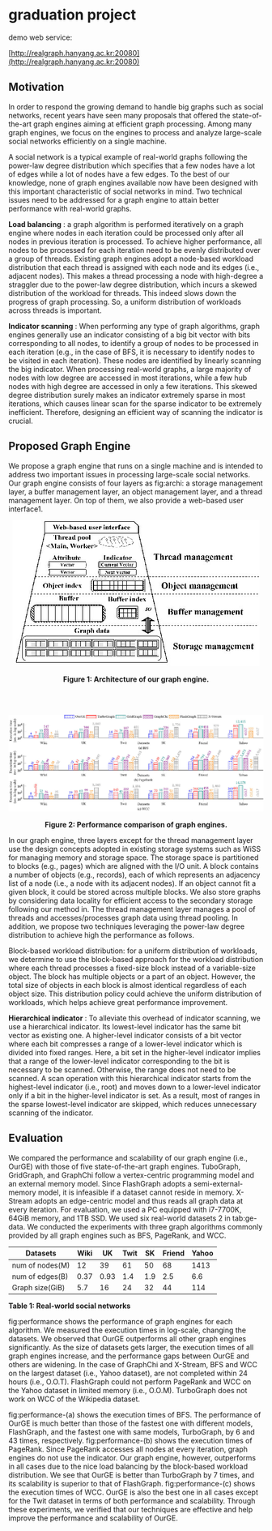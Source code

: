 # graduation project

demo web service:

[http://realgraph.hanyang.ac.kr:20080](http://realgraph.hanyang.ac.kr:20080)

## Motivation

In order to respond the growing demand to handle big graphs such as social networks, recent years have seen many proposals that offered the state-of-the-art graph engines aiming at efficient graph processing. Among many graph engines, we focus on the engines to process and analyze large-scale social networks efficiently on a single machine.

A social network is a typical example of real-world graphs following the power-law degree distribution which specifies that a few nodes have a lot of edges while a lot of nodes have a few edges. To the best of our knowledge, none of graph engines available now have been designed with this important characteristic of social networks in mind. Two technical issues need to be addressed for a graph engine to attain better performance with real-world graphs.

**Load balancing** : a graph algorithm is performed iteratively on a graph engine where nodes in each iteration could be processed only after all nodes in previous iteration is processed. To achieve higher performance, all nodes to be processed for each iteration need to be evenly distributed over a group of threads. Existing graph engines adopt a node-based workload distribution that each thread is assigned with each node and its edges (i.e., adjacent nodes). This makes a thread processing a node with high-degree a straggler due to the power-law degree distribution, which incurs a skewed distribution of the workload for threads. This indeed slows down the progress of graph processing. So, a uniform distribution of workloads across threads is important.

**Indicator scanning** : When performing any type of graph algorithms, graph engines generally use an indicator consisting of a big bit vector with bits corresponding to all nodes, to identify a group of nodes to be processed in each iteration (e.g., in the case of BFS, it is necessary to identify nodes to be visited in each iteration). These nodes are identified by linearly scanning the big indicator. When processing real-world graphs, a large majority of nodes with low degree are accessed in most iterations, while a few hub nodes with high degree are accessed in only a few iterations. This skewed degree distribution surely makes an indicator extremely sparse in most iterations, which causes linear scan for the sparse indicator to be extremely inefficient. Therefore, designing an efficient way of scanning the indicator is crucial.

## Proposed Graph Engine

We propose a graph engine that runs on a single machine and is intended to address two important issues in processing large-scale social networks. Our graph engine consists of four layers as fig:archi: a storage management layer, a buffer management layer, an object management layer, and a thread management layer. On top of them, we also provide a web-based user interface1.


<p align="center">
    <img src="./Pics/architecture.jpg">
</p>
<p align="center"><b>Figure 1: Architecture of our graph engine.</b></p>
<br></br>
<p align="center">
    <img src="./Pics/performance.jpg?style=centerme">
</p>

<p align="center"><b>Figure 2: Performance comparison of graph engines.</b></p>


In our graph engine, three layers except for the thread management layer use the design concepts adopted in existing storage systems such as WiSS for managing memory and storage space. The storage space is partitioned to blocks (e.g., pages) which are aligned with the I/O unit. A block contains a number of objects (e.g., records), each of which represents an adjacency list of a node (i.e., a node with its adjacent nodes). If an object cannot fit a given block, it could be stored across multiple blocks. We also store graphs by considering data locality for efficient access to the secondary storage following our method in. The thread management layer manages a pool of threads and accesses/processes graph data using thread pooling. In addition, we propose two techniques leveraging the power-law degree distribution to achieve high the performance as follows.

Block-based workload distribution: for a uniform distribution of workloads, we determine to use the block-based approach for the workload distribution where each thread processes a fixed-size block instead of a variable-size object. The block has multiple objects or a part of an object. However, the total size of objects in each block is almost identical regardless of each object size. This distribution policy could achieve the uniform distribution of workloads, which helps achieve great performance improvement.

**Hierarchical indicator** : To alleviate this overhead of indicator scanning, we use a hierarchical indicator. Its lowest-level indicator has the same bit vector as existing one. A higher-level indicator consists of a bit vector where each bit compresses a range of a lower-level indicator which is divided into fixed ranges. Here, a bit set in the higher-level indicator implies that a range of the lower-level indicator corresponding to the bit is necessary to be scanned. Otherwise, the range does not need to be scanned. A scan operation with this hierarchical indicator starts from the highest-level indicator (i.e., root) and moves down to a lower-level indicator only if a bit in the higher-level indicator is set. As a result, most of ranges in the sparse lowest-level indicator are skipped, which reduces unnecessary scanning of the indicator.

## Evaluation

We compared the performance and scalability of our graph engine (i.e., OurGE) with those of five state-of-the-art graph engines. TuboGraph, GridGraph, and GraphChi follow a vertex-centric programming model and an external memory model. Since FlashGraph adopts a semi-external-memory model, it is infeasible if a dataset cannot reside in memory. X-Stream adopts an edge-centric model and thus reads all graph data at every iteration. For evaluation, we used a PC equipped with i7-7700K, 64GiB memory, and 1TB SSD. We used six real-world datasets 2 in tab:ge-data. We conducted the experiments with three graph algorithms commonly provided by all graph engines such as BFS, PageRank, and WCC.


| Datasets        | Wiki | UK   | Twit | SK  | Friend | Yahoo |
|-----------------|------|------|------|-----|--------|-------|
| num of nodes(M) | 12   | 39   | 61   | 50  | 68     | 1413  |
| num of edges(B) | 0.37 | 0.93 | 1.4  | 1.9 | 2.5    | 6.6   |
| Graph size(GiB) | 5.7  | 16   | 24   | 32  | 44     | 114   |

<b>Table 1: Real-world social networks</b>


fig:performance shows the performance of graph engines for each algorithm. We measured the execution times in log-scale, changing the datasets. We observed that OurGE outperforms all other graph engines significantly. As the size of datasets gets larger, the execution times of all graph engines increase, and the performance gaps between OurGE and others are widening. In the case of GraphChi and X-Stream, BFS and WCC on the largest dataset (i.e., Yahoo dataset), are not completed within 24 hours (i.e., O.O.T). FlashGraph could not perform PageRank and WCC on the Yahoo dataset in limited memory (i.e., O.O.M). TurboGraph does not work on WCC of the Wikipedia dataset.

fig:performance-(a) shows the execution times of BFS. The performance of OurGE is much better than those of the fastest one with different models, FlashGraph, and the fastest one with same models, TurboGraph, by 6 and 43 times, respectively. fig:performance-(b) shows the execution times of PageRank. Since PageRank accesses all nodes at every iteration, graph engines do not use the indicator. Our graph engine, however, outperforms in all cases due to the nice load balancing by the block-based workload distribution. We see that OurGE is better than TurboGraph by 7 times, and its scalability is superior to that of FlashGraph. fig:performance-(c) shows the execution times of WCC. OurGE is also the best one in all cases except for the Twit dataset in terms of both performance and scalability. Through these experiments, we verified that our techniques are effective and help improve the performance and scalability of OurGE.
